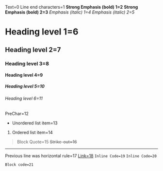 Text=0
Line end characters=1
**Strong Emphasis (bold) 1=2**
__Strong Emphasis (bold) 2=3__
*Emphasis (italic) 1=4*
_Emphasis (italic) 2=5_
# Heading level 1=6
## Heading level 2=7
### Heading level 3=8
#### Heading level 4=9
##### Heading level 5=10
###### Heading level 6=11
   PreChar=12
* Unordered list item=13
1. Ordered list item=14
>Block Quote=15
~~Strike-out=16~~

***
Previous line was horizontal rule=17
[Link=18](https://18.com)
`Inline Code=19`
``Inline Code=20``

~~~
Block code=21
~~~
